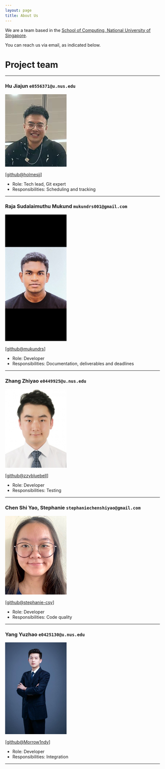```yaml
---
layout: page
title: About Us
---
```


We are a team based in the [School of Computing, National University of Singapore](http://www.comp.nus.edu.sg).

You can reach us via email, as indicated below.

# Project team

---
### Hu Jiajun `e0556371@u.nus.edu`

<img src="images/holmesjj.png" width="200px">

[[github@holmesjj](http://github.com/holmesjj)]

* Role: Tech lead, Git expert
* Responsibilities: Scheduling and tracking
---
### Raja Sudalaimuthu Mukund `mukundrs001@gmail.com`

<img src="images/mukundrs.png" width="200px">

[[github@mukundrs](https://github.com/mukundrs)]

* Role: Developer
* Responsibilities: Documentation, deliverables and deadlines
---
### Zhang Zhiyao `e0449925@u.nus.edu`

<img src="images/zzybluebell.png" width="200px">

[[github@zzybluebell](http://github.com/zzybluebell)]
* Role: Developer
* Responsibilities: Testing
---
### Chen Shi Yao, Stephanie `stephaniechenshiyao@gmail.com`

<img src="images/stephanie-csy.png" width="200px">

[[github@stephanie-csy](http://github.com/stephanie-csy)]

* Role: Developer
* Responsibilities: Code quality
---
### Yang Yuzhao `e0425130@u.nus.edu`

<img src="images/morrow1ndy.png" width="200px">

[[github@Morrow1ndy](http://github.com/Morrow1ndy)]

* Role: Developer
* Responsibilities: Integration
---

